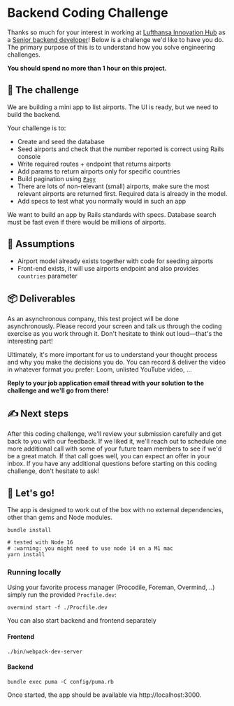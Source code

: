 # Backend Coding Challenge

Thanks so much for your interest in working at [Lufthansa Innovation Hub](https://lh-innovationhub.de/) as a [Senior backend developer](https://weworkremotely.com/remote-jobs/lufthansa-innovation-hub-senior-backend-developer-ruby)! Below is a challenge we'd like to have you do. The primary purpose of this is to understand how you solve engineering challenges.

**You should spend no more than 1 hour on this project.**

## 🔐 The challenge

We are building a mini app to list airports. The UI is ready, but we need to build the backend.

Your challenge is to:

- Create and seed the database
- Seed airports and check that the number reported is correct using Rails console
- Write required routes + endpoint that returns airports
- Add params to return airports only for specific countries
- Build pagination using [`Pagy`](https://ddnexus.github.io/pagy/how-to#quick-start&gsc.tab=0)
- There are lots of non-relevant (small) airports, make sure the most relevant airports are returned first. Required data is already in the model.
- Add specs to test what you normally would in such an app

We want to build an app by Rails standards with specs. Database search must be fast even if there would be millions of airports.

## 🧠 Assumptions

- Airport model already exists together with code for seeding airports
- Front-end exists, it will use airports endpoint and also provides `countries` parameter

## 📦 Deliverables

As an asynchronous company, this test project will be done asynchronously. Please record your screen and talk us through the coding exercise as you work through it. Don't hesitate to think out loud—that's the interesting part!

Ultimately, it's more important for us to understand your thought process and why you make the decisions you do. You can record & deliver the video in whatever format you prefer: Loom, unlisted YouTube video, …

**Reply to your job application email thread with your solution to the challenge and we'll go from there!**

## ✍️ Next steps

After this coding challenge, we'll review your submission carefully and get back to you with our feedback. If we liked it, we'll reach out to schedule one more additional call with some of your future team members to see if we'd be a great match. If that call goes well, you can expect an offer in your inbox. If you have any additional questions before starting on this coding challenge, don't hesitate to ask!

## 💨 Let's go!

The app is designed to work out of the box with no external dependencies, other than gems and Node modules.

```shell
bundle install

# tested with Node 16
# :warning: you might need to use node 14 on a M1 mac
yarn install
```


### Running locally

Using your favorite process manager (Procodile, Foreman, Overmind, ..) simply run the provided `Procfile.dev`:

```shell
overmind start -f ./Procfile.dev
````

You can also start backend and frontend separately

#### Frontend

```
./bin/webpack-dev-server
```

#### Backend

```shell
bundle exec puma -C config/puma.rb
```

Once started, the app should be available via http://localhost:3000.
